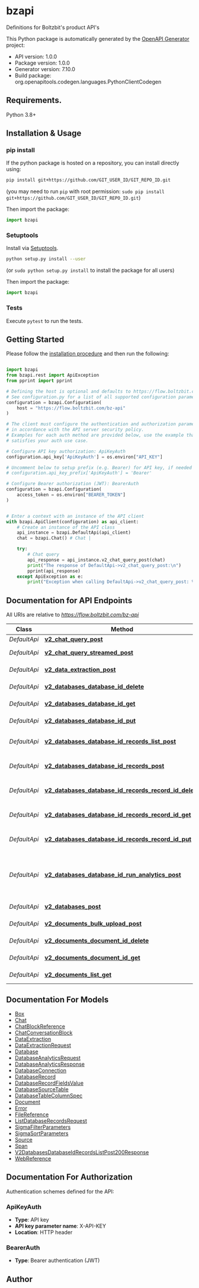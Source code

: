 # bzapi
Definitions for Boltzbit's product API's

This Python package is automatically generated by the [OpenAPI Generator](https://openapi-generator.tech) project:

- API version: 1.0.0
- Package version: 1.0.0
- Generator version: 7.10.0
- Build package: org.openapitools.codegen.languages.PythonClientCodegen

## Requirements.

Python 3.8+

## Installation & Usage
### pip install

If the python package is hosted on a repository, you can install directly using:

```sh
pip install git+https://github.com/GIT_USER_ID/GIT_REPO_ID.git
```
(you may need to run `pip` with root permission: `sudo pip install git+https://github.com/GIT_USER_ID/GIT_REPO_ID.git`)

Then import the package:
```python
import bzapi
```

### Setuptools

Install via [Setuptools](http://pypi.python.org/pypi/setuptools).

```sh
python setup.py install --user
```
(or `sudo python setup.py install` to install the package for all users)

Then import the package:
```python
import bzapi
```

### Tests

Execute `pytest` to run the tests.

## Getting Started

Please follow the [installation procedure](#installation--usage) and then run the following:

```python

import bzapi
from bzapi.rest import ApiException
from pprint import pprint

# Defining the host is optional and defaults to https://flow.boltzbit.com/bz-api
# See configuration.py for a list of all supported configuration parameters.
configuration = bzapi.Configuration(
    host = "https://flow.boltzbit.com/bz-api"
)

# The client must configure the authentication and authorization parameters
# in accordance with the API server security policy.
# Examples for each auth method are provided below, use the example that
# satisfies your auth use case.

# Configure API key authorization: ApiKeyAuth
configuration.api_key['ApiKeyAuth'] = os.environ["API_KEY"]

# Uncomment below to setup prefix (e.g. Bearer) for API key, if needed
# configuration.api_key_prefix['ApiKeyAuth'] = 'Bearer'

# Configure Bearer authorization (JWT): BearerAuth
configuration = bzapi.Configuration(
    access_token = os.environ["BEARER_TOKEN"]
)


# Enter a context with an instance of the API client
with bzapi.ApiClient(configuration) as api_client:
    # Create an instance of the API class
    api_instance = bzapi.DefaultApi(api_client)
    chat = bzapi.Chat() # Chat | 

    try:
        # Chat query
        api_response = api_instance.v2_chat_query_post(chat)
        print("The response of DefaultApi->v2_chat_query_post:\n")
        pprint(api_response)
    except ApiException as e:
        print("Exception when calling DefaultApi->v2_chat_query_post: %s\n" % e)

```

## Documentation for API Endpoints

All URIs are relative to *https://flow.boltzbit.com/bz-api*

Class | Method | HTTP request | Description
------------ | ------------- | ------------- | -------------
*DefaultApi* | [**v2_chat_query_post**](docs/DefaultApi.md#v2_chat_query_post) | **POST** /v2/chat-query | Chat query
*DefaultApi* | [**v2_chat_query_streamed_post**](docs/DefaultApi.md#v2_chat_query_streamed_post) | **POST** /v2/chat-query-streamed | Streamed chat query
*DefaultApi* | [**v2_data_extraction_post**](docs/DefaultApi.md#v2_data_extraction_post) | **POST** /v2/data-extraction | Data extraction
*DefaultApi* | [**v2_databases_database_id_delete**](docs/DefaultApi.md#v2_databases_database_id_delete) | **DELETE** /v2/databases/{databaseId} | Delete a database
*DefaultApi* | [**v2_databases_database_id_get**](docs/DefaultApi.md#v2_databases_database_id_get) | **GET** /v2/databases/{databaseId} | Get a database
*DefaultApi* | [**v2_databases_database_id_put**](docs/DefaultApi.md#v2_databases_database_id_put) | **PUT** /v2/databases/{databaseId} | Update a database
*DefaultApi* | [**v2_databases_database_id_records_list_post**](docs/DefaultApi.md#v2_databases_database_id_records_list_post) | **POST** /v2/databases/{databaseId}/records/list | List database records
*DefaultApi* | [**v2_databases_database_id_records_post**](docs/DefaultApi.md#v2_databases_database_id_records_post) | **POST** /v2/databases/{databaseId}/records | Create a database record
*DefaultApi* | [**v2_databases_database_id_records_record_id_delete**](docs/DefaultApi.md#v2_databases_database_id_records_record_id_delete) | **DELETE** /v2/databases/{databaseId}/records/{recordId} | delete the database record
*DefaultApi* | [**v2_databases_database_id_records_record_id_get**](docs/DefaultApi.md#v2_databases_database_id_records_record_id_get) | **GET** /v2/databases/{databaseId}/records/{recordId} | get the database record
*DefaultApi* | [**v2_databases_database_id_records_record_id_put**](docs/DefaultApi.md#v2_databases_database_id_records_record_id_put) | **PUT** /v2/databases/{databaseId}/records/{recordId} | Update a datatbase record
*DefaultApi* | [**v2_databases_database_id_run_analytics_post**](docs/DefaultApi.md#v2_databases_database_id_run_analytics_post) | **POST** /v2/databases/{databaseId}/run-analytics | Execute natural language command on a database
*DefaultApi* | [**v2_databases_post**](docs/DefaultApi.md#v2_databases_post) | **POST** /v2/databases | Create databases
*DefaultApi* | [**v2_documents_bulk_upload_post**](docs/DefaultApi.md#v2_documents_bulk_upload_post) | **POST** /v2/documents/bulk-upload | Bulk upload documents
*DefaultApi* | [**v2_documents_document_id_delete**](docs/DefaultApi.md#v2_documents_document_id_delete) | **DELETE** /v2/documents/{documentId} | Delete a document
*DefaultApi* | [**v2_documents_document_id_get**](docs/DefaultApi.md#v2_documents_document_id_get) | **GET** /v2/documents/{documentId} | Get a document
*DefaultApi* | [**v2_documents_list_get**](docs/DefaultApi.md#v2_documents_list_get) | **GET** /v2/documents/list | List all documents


## Documentation For Models

 - [Box](docs/Box.md)
 - [Chat](docs/Chat.md)
 - [ChatBlockReference](docs/ChatBlockReference.md)
 - [ChatConversationBlock](docs/ChatConversationBlock.md)
 - [DataExtraction](docs/DataExtraction.md)
 - [DataExtractionRequest](docs/DataExtractionRequest.md)
 - [Database](docs/Database.md)
 - [DatabaseAnalyticsRequest](docs/DatabaseAnalyticsRequest.md)
 - [DatabaseAnalyticsResponse](docs/DatabaseAnalyticsResponse.md)
 - [DatabaseConnection](docs/DatabaseConnection.md)
 - [DatabaseRecord](docs/DatabaseRecord.md)
 - [DatabaseRecordFieldsValue](docs/DatabaseRecordFieldsValue.md)
 - [DatabaseSourceTable](docs/DatabaseSourceTable.md)
 - [DatabaseTableColumnSpec](docs/DatabaseTableColumnSpec.md)
 - [Document](docs/Document.md)
 - [Error](docs/Error.md)
 - [FileReference](docs/FileReference.md)
 - [ListDatabaseRecordsRequest](docs/ListDatabaseRecordsRequest.md)
 - [SigmaFilterParameters](docs/SigmaFilterParameters.md)
 - [SigmaSortParameters](docs/SigmaSortParameters.md)
 - [Source](docs/Source.md)
 - [Span](docs/Span.md)
 - [V2DatabasesDatabaseIdRecordsListPost200Response](docs/V2DatabasesDatabaseIdRecordsListPost200Response.md)
 - [WebReference](docs/WebReference.md)


<a id="documentation-for-authorization"></a>
## Documentation For Authorization


Authentication schemes defined for the API:
<a id="ApiKeyAuth"></a>
### ApiKeyAuth

- **Type**: API key
- **API key parameter name**: X-API-KEY
- **Location**: HTTP header

<a id="BearerAuth"></a>
### BearerAuth

- **Type**: Bearer authentication (JWT)


## Author





